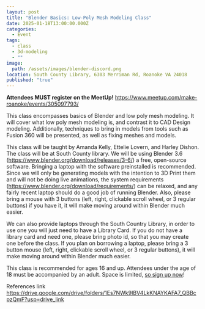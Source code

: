 ```yaml
---
layout: post
title: "Blender Basics: Low-Poly Mesh Modeling Class"
date: 2025-01-18T13:00:00.000Z
categories:
  - Event
tags:
  - class
  - 3d-modeling
  - ""
image:
  path: /assets/images/blender-discord.png
location: South County Library, 6303 Merriman Rd, Roanoke VA 24018
published: "true"
---
```

**Attendees MUST register on the MeetUp!** <https://www.meetup.com/make-roanoke/events/305097793/> 

This class encompasses basics of Blender and low poly mesh modeling. It will cover what low poly mesh modeling is, and contrast it to CAD Design modeling. Additionally, techniques to bring in models from tools such as Fusion 360 will be presented, as well as fixing meshes and models.

This class will be taught by Amanda Kelly, Ettelie Lovern, and Harley Dishon. The class will be at South County library. We will be using Blender 3.6 (<https://www.blender.org/download/releases/3-6/>) a free, open-source software. Bringing a laptop with the software preinstalled is recommended. Since we will only be generating models with the intention to 3D Print them and will not be doing live animations, the system requirements (<https://www.blender.org/download/requirements/>) can be relaxed, and any fairly recent laptop should do a good job of running Blender. Also, please bring a mouse with 3 buttons (left, right, clickable scroll wheel, or 3 regular buttons) if you have it, it will make moving around within Blender much easier.

We can also provide laptops through the South Country Library, in order to use one you will just need to have a Library Card. If you do not have a library card and need one, please bring photo id, so that you may create one before the class. If you plan on borrowing a laptop, please bring a 3 button mouse (left, right, clickable scroll wheel, or 3 regular buttons), it will make moving around within Blender much easier.

This class is recommended for ages 16 and up. Attendees under the age of 18 must be accompanied by an adult. Space is limited, [so sign up now](https://www.meetup.com/make-roanoke/events/305097793/)!

References link
<https://drive.google.com/drive/folders/1Es7NWk9IBV4LkKNAYKAFA7_QBBcpzQmF?usp=drive_link>
